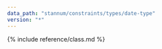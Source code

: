 ```yaml
---
data_path: "stannum/constraints/types/date-type"
version: "*"
---
```


{% include reference/class.md %}
